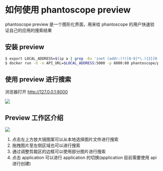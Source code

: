# 如何使用 phantoscope preview
phantoscope preview 是一个图形化界面，用来给 phantoscope 的用户快速验证自己的应用的搜索结果

## 安装 preview
```bash
$ export LOCAL_ADDRESS=$(ip a | grep -Eo 'inet (addr:)?([0-9]*\.){3}[0-9]*' | grep -Eo '([0-9]*\.){3}[0-9]*' | grep -v '127.0.0.1'| head -n 1)
$ docker run -d -e API_URL=$LOCAL_ADDRESS:5000 -p 8000:80 phantoscope/preview:latest
```

## 使用 preview 进行搜索
浏览器打开 http://127.0.0.1:8000


![](../../../../.github/preview.gif)



## Preview 工作区介绍
![](../../../../.github/phantoscope-preview.png)

1. 点击左上方放大镜图案可以从本地选择图片文件进行搜索
2. 拖拽图片至左侧区域也可以进行搜索
3. 通过调整剪裁区的边框可以使用部分图片进行搜索
4. 点击 application 可以进行 application 的切换(application 目前需要使用 api 进行创建)

